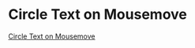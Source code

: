 # Circle Text on Mousemove

[Circle Text on Mousemove](https://www.youtube.com/watch?v=VT2nmEZiu8U&ab_channel=OnlineTutorials)